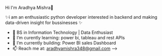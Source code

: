 Hi I'm Aradhya Mishra👋

✨i am an enthusiastic python developer interested in backend and making data-driven insight for bussinesses  ✨ 



- 🔭 BS in Information Technology | Data Enthusiast
- 🌱 I’m curently learning: power bi, tableau and rest APIs
- 🤔 I’m currently building: Power BI sales Dashboard
- 📫 Reach me at: aradhyamishra348@gmail.com
-->


